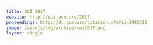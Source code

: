 ```yaml
---
title: SUI 2017
website: http://sui.acm.org/2017
proceedings: http://dl.acm.org/citation.cfm?id=2983310
image: /assets/img/archive/sui2017.png
layout: single
---
```

